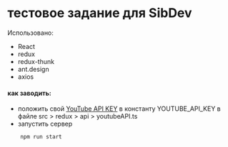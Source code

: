 # тестовое задание для SibDev

Использовано:
  * React
  * redux
  * redux-thunk
  * ant.design
  * axios

#### как заводить:
- положить свой [YouTube API KEY](https://console.developers.google.com/apis/) в константу YOUTUBE_API_KEY в файле src > redux > api > youtubeAPI.ts
- запустить сервер
```javascript
    npm run start
```
